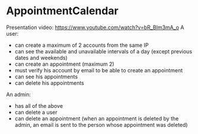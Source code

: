 # AppointmentCalendar

Presentation video: https://www.youtube.com/watch?v=bR_Blm3mA_o
A user:
- can create a maximum of 2 accounts from the same IP
- can see the available and unavailable intervals of a day (except previous dates and weekends)
- can create an appointment (maximum 2)
- must verify his account by email to be able to create an appointment
- can see his appointments
- can delete his appointments

An admin:
- has all of the above
- can delete a user
- can delete an appointment (when an appointment is deleted by the admin, an email is sent to the person whose appointment was deleted)
